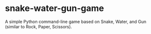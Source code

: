 # snake-water-gun-game
A simple Python command-line game based on Snake, Water, and Gun (similar to Rock, Paper, Scissors).
